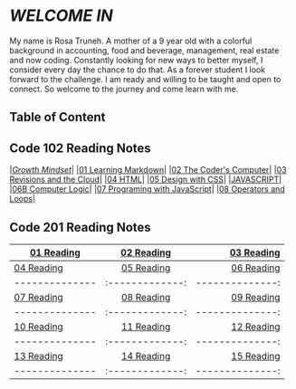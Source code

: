 # *WELCOME IN*

My name is Rosa Truneh. A mother of a 9 year old with a colorful background in accounting, food and beverage, management, real estate and now coding. Constantly looking for new ways to better myself, I consider every day the chance to do that. As a forever student I look forward to the challenge. I am ready and willing to be taught and open to connect. So welcome to the journey and come learn with me.

## **Table of Content**

## Code 102 Reading Notes

|[*Growth Mindset*](welcome.md)|
|[01 Learning Markdown](summary.md)|
|[02 The Coder's Computer](TextEditor.md)|
|[03 Revisions and the Cloud](revisions-cloud.md)|
|[04 HTML](Designing.md)|
|[05 Design with CSS](chapter11.md)|
|[JAVASCRIPT](Javascript.md)|
|[06B Computer Logic](complogic.md)|
|[07 Programing with JavaScript](jslab7.md)|
|[08 Operators and Loops](operators.md)|

##  Code 201 Reading Notes


| [01 Reading](class-01.md) | [02 Reading](class-02.md)| [03 Reading](class-03.md) |
| -------------- |:-------------:| --------------:|
| [04 Reading]() | [05 Reading]()| [06 Reading]() |
| -------------- |:-------------:| --------------:|
| [07 Reading]() | [08 Reading]()| [09 Reading]() |
| -------------- |:-------------:| --------------:|
| [10 Reading]() | [11 Reading]()| [12 Reading]() |
| -------------- |:-------------:| --------------:|
| [13 Reading]() | [14 Reading]()| [15 Reading]() |
| -------------- |:-------------:| --------------:|